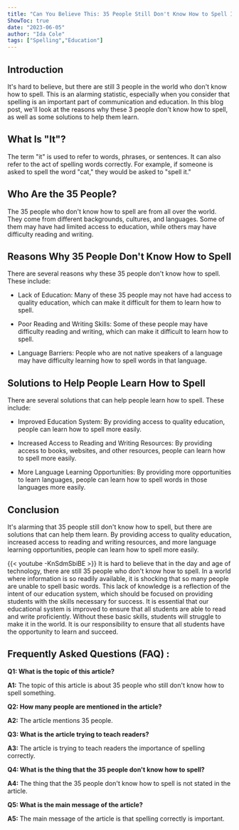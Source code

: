 ```yaml
---
title: "Can You Believe This: 35 People Still Don't Know How to Spell It!"
ShowToc: true 
date: "2023-06-05"
author: "Ida Cole" 
tags: ["Spelling","Education"]
---
```

## Introduction

It's hard to believe, but there are still 3 people in the world who don't know how to spell. This is an alarming statistic, especially when you consider that spelling is an important part of communication and education. In this blog post, we'll look at the reasons why these 3 people don't know how to spell, as well as some solutions to help them learn.

## What Is "It"?

The term "it" is used to refer to words, phrases, or sentences. It can also refer to the act of spelling words correctly. For example, if someone is asked to spell the word "cat," they would be asked to "spell it."

## Who Are the 35 People?

The 35 people who don't know how to spell are from all over the world. They come from different backgrounds, cultures, and languages. Some of them may have had limited access to education, while others may have difficulty reading and writing.

## Reasons Why 35 People Don't Know How to Spell

There are several reasons why these 35 people don't know how to spell. These include:

- Lack of Education: Many of these 35 people may not have had access to quality education, which can make it difficult for them to learn how to spell.

- Poor Reading and Writing Skills: Some of these people may have difficulty reading and writing, which can make it difficult to learn how to spell.

- Language Barriers: People who are not native speakers of a language may have difficulty learning how to spell words in that language.

## Solutions to Help People Learn How to Spell

There are several solutions that can help people learn how to spell. These include:

- Improved Education System: By providing access to quality education, people can learn how to spell more easily.

- Increased Access to Reading and Writing Resources: By providing access to books, websites, and other resources, people can learn how to spell more easily.

- More Language Learning Opportunities: By providing more opportunities to learn languages, people can learn how to spell words in those languages more easily.

## Conclusion

It's alarming that 35 people still don't know how to spell, but there are solutions that can help them learn. By providing access to quality education, increased access to reading and writing resources, and more language learning opportunities, people can learn how to spell more easily.

{{< youtube -KnSdmSbiBE >}} 
It is hard to believe that in the day and age of technology, there are still 35 people who don't know how to spell. In a world where information is so readily available, it is shocking that so many people are unable to spell basic words. This lack of knowledge is a reflection of the intent of our education system, which should be focused on providing students with the skills necessary for success. It is essential that our educational system is improved to ensure that all students are able to read and write proficiently. Without these basic skills, students will struggle to make it in the world. It is our responsibility to ensure that all students have the opportunity to learn and succeed.

## Frequently Asked Questions (FAQ) :
**Q1: What is the topic of this article?**

**A1:** The topic of this article is about 35 people who still don't know how to spell something.

**Q2: How many people are mentioned in the article?**

**A2:** The article mentions 35 people.

**Q3: What is the article trying to teach readers?**

**A3:** The article is trying to teach readers the importance of spelling correctly.

**Q4: What is the thing that the 35 people don't know how to spell?**

**A4:** The thing that the 35 people don't know how to spell is not stated in the article.

**Q5: What is the main message of the article?**

**A5:** The main message of the article is that spelling correctly is important.





